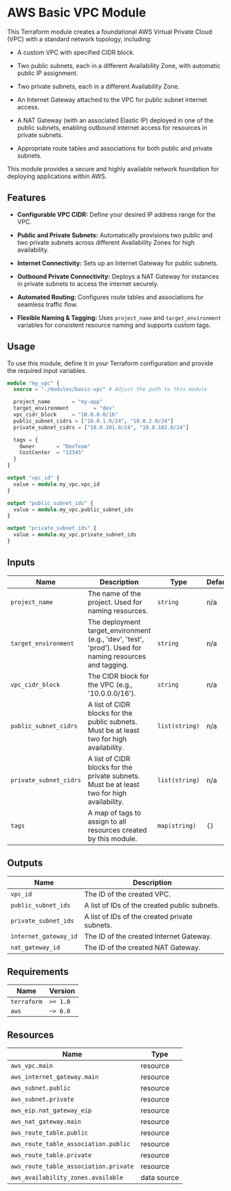 # AWS Basic VPC Module

This Terraform module creates a foundational AWS Virtual Private Cloud (VPC) with a standard network topology, including:

* A custom VPC with specified CIDR block.

* Two public subnets, each in a different Availability Zone, with automatic public IP assignment.

* Two private subnets, each in a different Availability Zone.

* An Internet Gateway attached to the VPC for public subnet internet access.

* A NAT Gateway (with an associated Elastic IP) deployed in one of the public subnets, enabling outbound internet access for resources in private subnets.

* Appropriate route tables and associations for both public and private subnets.

This module provides a secure and highly available network foundation for deploying applications within AWS.

## Features

* **Configurable VPC CIDR:** Define your desired IP address range for the VPC.

* **Public and Private Subnets:** Automatically provisions two public and two private subnets across different Availability Zones for high availability.

* **Internet Connectivity:** Sets up an Internet Gateway for public subnets.

* **Outbound Private Connectivity:** Deploys a NAT Gateway for instances in private subnets to access the internet securely.

* **Automated Routing:** Configures route tables and associations for seamless traffic flow.

* **Flexible Naming & Tagging:** Uses `project_name` and `target_environment` variables for consistent resource naming and supports custom tags.

## Usage

To use this module, define it in your Terraform configuration and provide the required input variables.

```terraform
module "my_vpc" {
  source = "./modules/basic-vpc" # Adjust the path to this module

  project_name       = "my-app"
  target_environment        = "dev"
  vpc_cidr_block     = "10.0.0.0/16"
  public_subnet_cidrs = ["10.0.1.0/24", "10.0.2.0/24"]
  private_subnet_cidrs = ["10.0.101.0/24", "10.0.102.0/24"]

  tags = {
    Owner       = "DevTeam"
    CostCenter  = "12345"
  }
}

output "vpc_id" {
  value = module.my_vpc.vpc_id
}

output "public_subnet_ids" {
  value = module.my_vpc.public_subnet_ids
}

output "private_subnet_ids" {
  value = module.my_vpc.private_subnet_ids
}

````

## Inputs

| Name | Description | Type | Default | Required |
| ----- | ----- | ----- | ----- | ----- |
| `project_name` | The name of the project. Used for naming resources. | `string` | n/a | yes |
| `target_environment` | The deployment target_environment (e.g., 'dev', 'test', 'prod'). Used for naming resources and tagging. | `string` | n/a | yes |
| `vpc_cidr_block` | The CIDR block for the VPC (e.g., '10.0.0.0/16'). | `string` | n/a | yes |
| `public_subnet_cidrs` | A list of CIDR blocks for the public subnets. Must be at least two for high availability. | `list(string)` | n/a | yes |
| `private_subnet_cidrs` | A list of CIDR blocks for the private subnets. Must be at least two for high availability. | `list(string)` | n/a | yes |
| `tags` | A map of tags to assign to all resources created by this module. | `map(string)` | `{}` | no |

## Outputs

| Name | Description |
| ----- | ----- |
| `vpc_id` | The ID of the created VPC. |
| `public_subnet_ids` | A list of IDs of the created public subnets. |
| `private_subnet_ids` | A list of IDs of the created private subnets. |
| `internet_gateway_id` | The ID of the created Internet Gateway. |
| `nat_gateway_id` | The ID of the created NAT Gateway. |

## Requirements

| Name | Version |
| ----- | ----- |
| `terraform` | `>= 1.0` |
| `aws` | `~> 6.0` |

## Resources

| Name | Type |
| ----- | ----- |
| `aws_vpc.main` | resource |
| `aws_internet_gateway.main` | resource |
| `aws_subnet.public` | resource |
| `aws_subnet.private` | resource |
| `aws_eip.nat_gateway_eip` | resource |
| `aws_nat_gateway.main` | resource |
| `aws_route_table.public` | resource |
| `aws_route_table_association.public` | resource |
| `aws_route_table.private` | resource |
| `aws_route_table_association.private` | resource |
| `aws_availability_zones.available` | data source |


